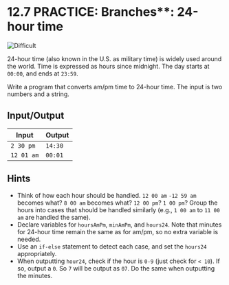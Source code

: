 # 12.7 PRACTICE: Branches**: 24-hour time
![Difficult]

24-hour time (also known in the U.S. as military time) is widely used around the world.
Time is expressed as hours since midnight.
The day starts at `00:00`, and ends at `23:59`.

Write a program that converts am/pm time to 24-hour time.
The input is two numbers and a string.

## Input/Output
Input | Output
--- | ---
`2 30 pm` | `14:30`
`12 01 am` | `00:01`

## Hints
* Think of how each hour should be handled.
`12 00 am` `-12 59 am` becomes what? `8 00 am` becomes what? `12 00 pm`? `1 00 pm`? Group the hours into cases that should be handled similarly (e.g., `1 00 am` to `11 00 am` are handled the same).
* Declare variables for `hoursAmPm`, `minAmPm`, and `hours24`.
Note that minutes for 24-hour time remain the same as for am/pm,
so no extra variable is needed.
* Use an `if-else` statement to detect each case,
and set the `hours24` appropriately.
* When outputting `hour24`, check if the hour is `0-9`
(just check for `< 10`).
If so, output a `0`. So `7` will be output as `07`.
Do the same when outputting the minutes.

[Difficult]: https://flat.badgen.net/badge/Difficult/★★☆☆/yellow